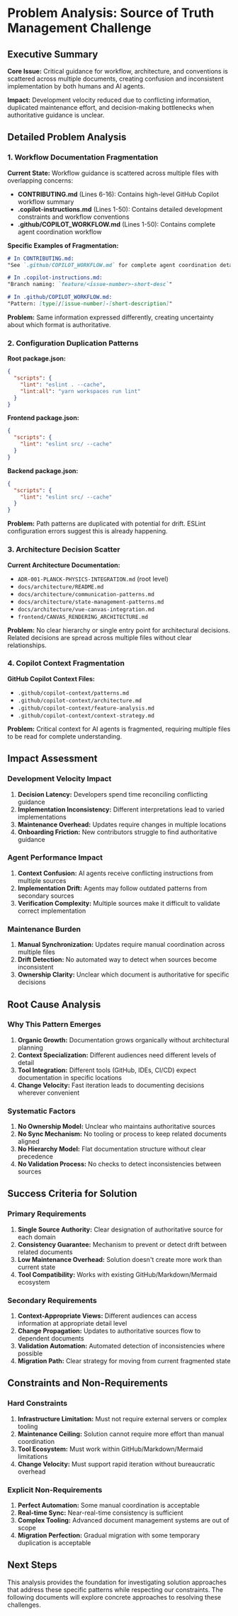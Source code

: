 # Problem Analysis: Source of Truth Management Challenge

## Executive Summary

**Core Issue:** Critical guidance for workflow, architecture, and conventions is scattered across multiple documents, creating confusion and inconsistent implementation by both humans and AI agents.

**Impact:** Development velocity reduced due to conflicting information, duplicated maintenance effort, and decision-making bottlenecks when authoritative guidance is unclear.

## Detailed Problem Analysis

### 1. Workflow Documentation Fragmentation

**Current State:** Workflow guidance is scattered across multiple files with overlapping concerns:

- **CONTRIBUTING.md** (Lines 6-16): Contains high-level GitHub Copilot workflow summary
- **.copilot-instructions.md** (Lines 1-50): Contains detailed development constraints and workflow conventions  
- **.github/COPILOT_WORKFLOW.md** (Lines 1-50): Contains complete agent coordination workflow

**Specific Examples of Fragmentation:**

```markdown
# In CONTRIBUTING.md:
"See `.github/COPILOT_WORKFLOW.md` for complete agent coordination details."

# In .copilot-instructions.md:
"Branch naming: `feature/<issue-number>-short-desc`"

# In .github/COPILOT_WORKFLOW.md:
"Pattern: [type]/[issue-number]-[short-description]"
```

**Problem:** Same information expressed differently, creating uncertainty about which format is authoritative.

### 2. Configuration Duplication Patterns

**Root package.json:**
```json
{
  "scripts": {
    "lint": "eslint . --cache",
    "lint:all": "yarn workspaces run lint"
  }
}
```

**Frontend package.json:**
```json
{
  "scripts": {
    "lint": "eslint src/ --cache"
  }
}
```

**Backend package.json:**
```json
{
  "scripts": {
    "lint": "eslint src/ --cache"
  }
}
```

**Problem:** Path patterns are duplicated with potential for drift. ESLint configuration errors suggest this is already happening.

### 3. Architecture Decision Scatter

**Current Architecture Documentation:**
- `ADR-001-PLANCK-PHYSICS-INTEGRATION.md` (root level)
- `docs/architecture/README.md`
- `docs/architecture/communication-patterns.md`
- `docs/architecture/state-management-patterns.md`
- `docs/architecture/vue-canvas-integration.md`
- `frontend/CANVAS_RENDERING_ARCHITECTURE.md`

**Problem:** No clear hierarchy or single entry point for architectural decisions. Related decisions are spread across multiple files without clear relationships.

### 4. Copilot Context Fragmentation

**GitHub Copilot Context Files:**
- `.github/copilot-context/patterns.md`
- `.github/copilot-context/architecture.md`
- `.github/copilot-context/feature-analysis.md`
- `.github/copilot-context/context-strategy.md`

**Problem:** Critical context for AI agents is fragmented, requiring multiple files to be read for complete understanding.

## Impact Assessment

### Development Velocity Impact

1. **Decision Latency:** Developers spend time reconciling conflicting guidance
2. **Implementation Inconsistency:** Different interpretations lead to varied implementations
3. **Maintenance Overhead:** Updates require changes in multiple locations
4. **Onboarding Friction:** New contributors struggle to find authoritative guidance

### Agent Performance Impact

1. **Context Confusion:** AI agents receive conflicting instructions from multiple sources
2. **Implementation Drift:** Agents may follow outdated patterns from secondary sources
3. **Verification Complexity:** Multiple sources make it difficult to validate correct implementation

### Maintenance Burden

1. **Manual Synchronization:** Updates require manual coordination across multiple files
2. **Drift Detection:** No automated way to detect when sources become inconsistent
3. **Ownership Clarity:** Unclear which document is authoritative for specific decisions

## Root Cause Analysis

### Why This Pattern Emerges

1. **Organic Growth:** Documentation grows organically without architectural planning
2. **Context Specialization:** Different audiences need different levels of detail
3. **Tool Integration:** Different tools (GitHub, IDEs, CI/CD) expect documentation in specific locations
4. **Change Velocity:** Fast iteration leads to documenting decisions wherever convenient

### Systematic Factors

1. **No Ownership Model:** Unclear who maintains authoritative sources
2. **No Sync Mechanism:** No tooling or process to keep related documents aligned
3. **No Hierarchy Model:** Flat documentation structure without clear precedence
4. **No Validation Process:** No checks to detect inconsistencies between sources

## Success Criteria for Solution

### Primary Requirements

1. **Single Source Authority:** Clear designation of authoritative source for each domain
2. **Consistency Guarantee:** Mechanism to prevent or detect drift between related documents
3. **Low Maintenance Overhead:** Solution doesn't create more work than current state
4. **Tool Compatibility:** Works with existing GitHub/Markdown/Mermaid ecosystem

### Secondary Requirements

1. **Context-Appropriate Views:** Different audiences can access information at appropriate detail level
2. **Change Propagation:** Updates to authoritative sources flow to dependent documents
3. **Validation Automation:** Automated detection of inconsistencies where possible
4. **Migration Path:** Clear strategy for moving from current fragmented state

## Constraints and Non-Requirements

### Hard Constraints

1. **Infrastructure Limitation:** Must not require external servers or complex tooling
2. **Maintenance Ceiling:** Solution cannot require more effort than manual coordination
3. **Tool Ecosystem:** Must work within GitHub/Markdown/Mermaid limitations
4. **Change Velocity:** Must support rapid iteration without bureaucratic overhead

### Explicit Non-Requirements

1. **Perfect Automation:** Some manual coordination is acceptable
2. **Real-time Sync:** Near-real-time consistency is sufficient
3. **Complex Tooling:** Advanced document management systems are out of scope
4. **Migration Perfection:** Gradual migration with some temporary duplication is acceptable

## Next Steps

This analysis provides the foundation for investigating solution approaches that address these specific patterns while respecting our constraints. The following documents will explore concrete approaches to resolving these challenges.